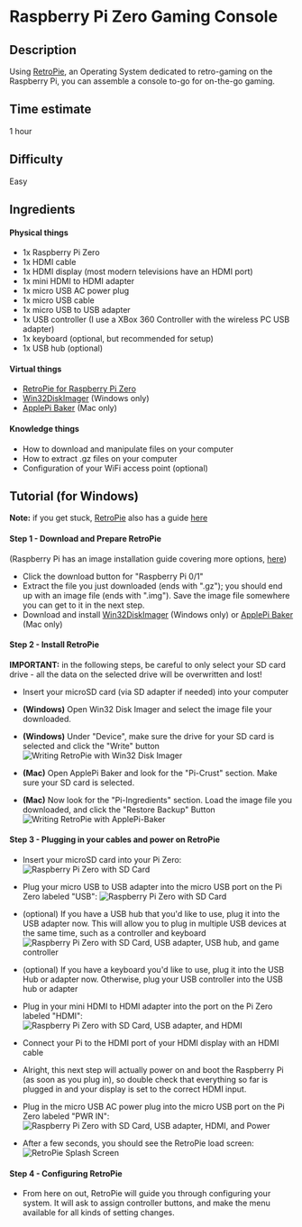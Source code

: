 Raspberry Pi Zero Gaming Console
================================

Description
-------------------
Using [RetroPie][retro-pie-site], an Operating System dedicated to retro-gaming on the Raspberry Pi, you can assemble a console to-go for on-the-go gaming.

Time estimate
-------------
1 hour

Difficulty
----------
Easy

Ingredients
-----------
#### Physical things
- 1x Raspberry Pi Zero
- 1x HDMI cable
- 1x HDMI display (most modern televisions have an HDMI port)
- 1x mini HDMI to HDMI adapter
- 1x micro USB AC power plug
- 1x micro USB cable
- 1x micro USB to USB adapter
- 1x USB controller (I use a XBox 360 Controller with the wireless PC USB adapter)
- 1x keyboard (optional, but recommended for setup)
- 1x USB hub (optional)

#### Virtual things
- [RetroPie for Raspberry Pi Zero][retro-pie-install]
- [Win32DiskImager][win32-disk-imager-download] (Windows only)
- [ApplePi Baker][applepi-baker-download] (Mac only)

#### Knowledge things
- How to download and manipulate files on your computer
- How to extract .gz files on your computer
- Configuration of your WiFi access point (optional)

Tutorial (for Windows)
----------------------
**Note:** if you get stuck, [RetroPie][retro-pie-site] also has a guide [here][retro-pie-guide]

#### Step 1 - Download and Prepare RetroPie
(Raspberry Pi has an image installation guide covering more options, [here][generic-image-install-guide])

- Click the download button for "Raspberry Pi 0/1"
- Extract the file you just downloaded (ends with ".gz"); you should end up with an image file (ends with ".img"). Save the image file somewhere you can get to it in the next step.
- Download and install [Win32DiskImager][win32-disk-imager-download] (Windows only) or [ApplePi Baker][applepi-baker-download] (Mac only)

#### Step 2 - Install RetroPie
**IMPORTANT:** in the following steps, be careful to only select your SD card drive - all the data on the selected drive will be overwritten and lost!

- Insert your microSD card (via SD adapter if needed) into your computer
- **(Windows)** Open Win32 Disk Imager and select the image file your downloaded.
- **(Windows)** Under "Device", make sure the drive for your SD card is selected and click the "Write" button
![Writing RetroPie with Win32 Disk Imager](../graphics/Win32DiskImager-retropie.png "Writing RetroPie with Win32 Disk Imager")

- **(Mac)** Open ApplePi Baker and look for the "Pi-Crust" section. Make sure your SD card is selected.
- **(Mac)** Now look for the "Pi-Ingredients" section. Load the image file you downloaded, and click the "Restore Backup" Button
![Writing RetroPie with ApplePi-Baker](../graphics/ApplePi-Baker-retropie.png "Writing RetroPie with ApplePi-Baker")

#### Step 3 - Plugging in your cables and power on RetroPie
- Insert your microSD card into your Pi Zero:
![Raspberry Pi Zero with SD Card](../graphics/raspberry-pi-zero-with-sd.jpg "Raspberry Pi Zero with SD Card")

- Plug your micro USB to USB adapter into the micro USB port on the Pi Zero labeled "USB":
![Raspberry Pi Zero with SD Card](../graphics/raspberry-pi-zero-with-sd-usb.jpg "Raspberry Pi Zero with SD Card")

- (optional) If you have a USB hub that you'd like to use, plug it into the USB adapter now. This will allow you to plug in multiple USB devices at the same time, such as a controller and keyboard
![Raspberry Pi Zero with SD Card, USB adapter, USB hub, and game controller](../graphics/raspberry-pi-zero-with-usb-hub-network-controller.jpg "Raspberry Pi Zero with SD Card, USB adapter, USB hub, and game controller")

- (optional) If you have a keyboard you'd like to use, plug it into the USB Hub or adapter now. Otherwise, plug your USB controller into the USB hub or adapter
- Plug in your mini HDMI to HDMI adapter into the port on the Pi Zero labeled "HDMI":
![Raspberry Pi Zero with SD Card, USB adapter, and HDMI](../graphics/raspberry-pi-zero-with-sd-usb-hdmi.jpg "Raspberry Pi Zero with SD Card, USB adapter, and HDMI")

- Connect your Pi to the HDMI port of your HDMI display with an HDMI cable
- Alright, this next step will actually power on and boot the Raspberry Pi (as soon as you plug in), so double check that everything so far is plugged in and your display is set to the correct HDMI input.
- Plug in the micro USB AC power plug into the micro USB port on the Pi Zero labeled "PWR IN":
![Raspberry Pi Zero with SD Card, USB adapter, HDMI, and Power](../graphics/raspberry-pi-zero-with-sd-usb-hdmi-power.jpg "Raspberry Pi Zero with SD Card, USB adapter, HDMI, and Power")

- After a few seconds, you should see the RetroPie load screen:
![RetroPie Splash Screen](../graphics/retropie-splash.png "RetroPie Splash Screen")


#### Step 4 - Configuring RetroPie
- From here on out, RetroPie will guide you through configuring your system. It will ask to assign controller buttons, and make the menu available for all kinds of setting changes.



[applepi-baker-download]: https://www.tweaking4all.com/?wpfb_dl=94
[generic-image-install-guide]: https://www.raspberrypi.org/documentation/installation/installing-images/
[retro-pie-download]: https://retropie.org.uk/download/
[retro-pie-guide]: https://retropie.org.uk/docs/First-Installation/
[retro-pie-install]: https://github.com/RetroPie/RetroPie-Setup/releases/download/4.1/retropie-4.1-rpi1_zero.img.gz
[retro-pie-site]: https://retropie.org.uk/
[win32-disk-imager-download]: https://sourceforge.net/projects/win32diskimager/files/latest/download
